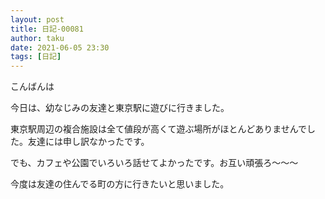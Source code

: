 ```yaml
---
layout: post
title: 日記-00081
author: taku
date: 2021-06-05 23:30
tags: [日記]
---
```


こんばんは

今日は、幼なじみの友達と東京駅に遊びに行きました。

東京駅周辺の複合施設は全て値段が高くて遊ぶ場所がほとんどありませんでした。友達には申し訳なかったです。

でも、カフェや公園でいろいろ話せてよかったです。お互い頑張ろ～～～

今度は友達の住んでる町の方に行きたいと思いました。

